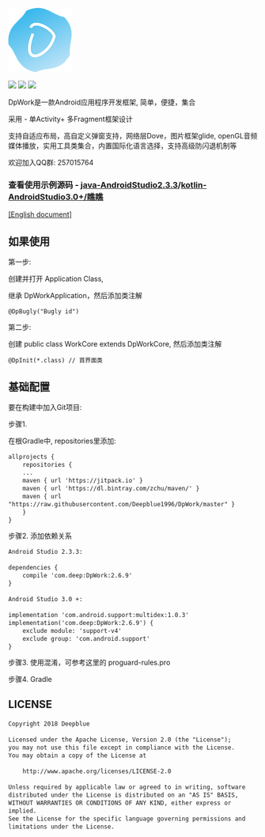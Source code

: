 ![Image text](https://raw.githubusercontent.com/Deepblue1996/DpWork/master/ic_logo.png)

<a href="http://developer.android.com/index.html"><img src="https://img.shields.io/badge/platform-android-green.svg"></a>
[![](https://jitpack.io/v/Deepblue1996/Bun.svg)](https://jitpack.io/#Deepblue1996/Bun)
<a href="https://www.apache.org/licenses/LICENSE-2.0"><img src="https://img.shields.io/badge/license-apache-green.svg"></a>

DpWork是一款Android应用程序开发框架, 简单，便捷，集合

采用 - 单Activity+ 多Fragment框架设计

支持自适应布局，高自定义弹窗支持，网络层Dove，图片框架glide,
openGL音频媒体播放，实用工具类集合，内置国际化语言选择，支持高级防闪退机制等

欢迎加入QQ群: 257015764

### 查看使用示例源码 - <a href="https://github.com/Deepblue1996/DpWorkDemo">java-AndroidStudio2.3.3</a>/<a href="https://github.com/Deepblue1996/QiaoQiao">kotlin-AndroidStudio3.0+/瞧瞧</a>

[[English document]](https://github.com/Deepblue1996/DpWork/blob/master/README.md)

## 如果使用

第一步:

创建并打开 Application Class,

继承 DpWorkApplication，然后添加类注解

<pre><code>@DpBugly("Bugly id")
</code></pre>

第二步:

创建 public class WorkCore extends DpWorkCore, 然后添加类注解

<pre><code>@DpInit(*.class) // 首界面类
</code></pre>

## 基础配置

要在构建中加入Git项目:

步骤1.

在根Gradle中, repositories里添加:

	allprojects {
	    repositories {
		...
		maven { url 'https://jitpack.io' }
		maven { url 'https://dl.bintray.com/zchu/maven/' }
       	maven { url "https://raw.githubusercontent.com/Deepblue1996/DpWork/master" }
	    }
	}
步骤2. 添加依赖关系

    Android Studio 2.3.3:

	dependencies {
	    compile 'com.deep:DpWork:2.6.9'
	}

	Android Studio 3.0 +:

    implementation 'com.android.support:multidex:1.0.3'
    implementation('com.deep:DpWork:2.6.9') {
        exclude module: 'support-v4'
        exclude group: 'com.android.support'
    }

步骤3. 使用混淆，可参考这里的 proguard-rules.pro

步骤4. Gradle

## LICENSE

<pre><code>Copyright 2018 Deepblue

Licensed under the Apache License, Version 2.0 (the "License");
you may not use this file except in compliance with the License.
You may obtain a copy of the License at

    http://www.apache.org/licenses/LICENSE-2.0

Unless required by applicable law or agreed to in writing, software
distributed under the License is distributed on an "AS IS" BASIS,
WITHOUT WARRANTIES OR CONDITIONS OF ANY KIND, either express or implied.
See the License for the specific language governing permissions and
limitations under the License.
</code></pre>

